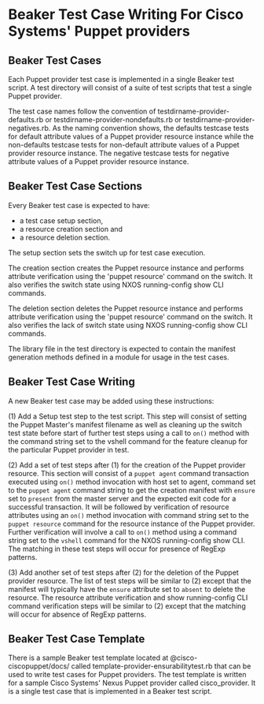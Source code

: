 # Beaker Test Case Writing For Cisco Systems' Puppet providers #


## Beaker Test Cases ##

Each Puppet provider test case is implemented in a single Beaker test script. A test directory will consist of a suite of test scripts that test a single Puppet provider. 

The test case names follow the convention of testdirname-provider-defaults.rb or testdirname-provider-nondefaults.rb or testdirname-provider-negatives.rb. As the naming convention shows, the defaults testcase tests for default attribute values of a Puppet provider resource instance while the non-defaults testcase tests for non-default attribute values of a Puppet provider resource instance. The negative testcase tests for negative attribute values of a Puppet provider resource instance. 

## Beaker Test Case Sections ##

Every Beaker test case is expected to have:

- a test case setup section, 
- a resource creation section and  
- a resource deletion section. 

The setup section sets the switch up for test case execution. 

The creation section creates the Puppet resource instance and performs attribute verification using the 'puppet resource' command on the switch. It also verifies the switch state using NXOS running-config show CLI commands.

The deletion section deletes the Puppet resource instance and performs attribute verification using the 'puppet resource' command on the switch. It also verifies the lack of switch state using NXOS running-config show CLI commands. 

The library file in the test directory is expected to contain the manifest generation methods defined in a module for usage in the test cases.

## Beaker Test Case Writing ##

A new Beaker test case may be added using these instructions:

(1) Add a Setup test step to the test script. This step will consist of setting the Puppet Master's manifest filename as well as cleaning up the switch test state before start of further test steps using a call to `on()` method with the command string set to the vshell command for the feature cleanup for the particular Puppet provider in test.

(2) Add a set of test steps after (1) for the creation of the Puppet provider resource. This section will consist of a `puppet agent` command transaction executed using `on()` method invocation with host set to agent, command set to the `puppet agent` command string to get the creation manifest with `ensure` set to `present` from the master server and the expected exit code for a successful transaction. It will be followed by verification of resource attributes using an `on()` method invocation with command string set to the `puppet resource` command for the resource instance of the Puppet provider. Further verification will involve a call to `on()` method using a command string set to the `vshell` command for the NXOS running-config show CLI. The matching in these test steps will occur for presence of RegExp patterns.

(3) Add another set of test steps after (2) for the deletion of the Puppet provider resource. The list of test steps will be similar to (2) except that the manifest will typically have the `ensure` attribute set to `absent` to delete the resource. The resource attribute verification and show running-config CLI command verification steps will be similar to (2) except that the matching will occur for absence of RegExp patterns.

## Beaker Test Case Template ##

There is a sample Beaker test template located at @cisco-ciscopuppet/docs/ called template-provider-ensurabilitytest.rb that can be used to write test cases for Puppet providers. The test template is written for a sample Cisco Systems' Nexus Puppet provider called cisco_provider. It is a single test case that is implemented in a Beaker test script. 

 